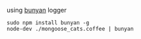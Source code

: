 

using [bunyan](https://github.com/trentm/node-bunyan) logger

```
sudo npm install bunyan -g
node-dev ./mongoose_cats.coffee | bunyan

```

